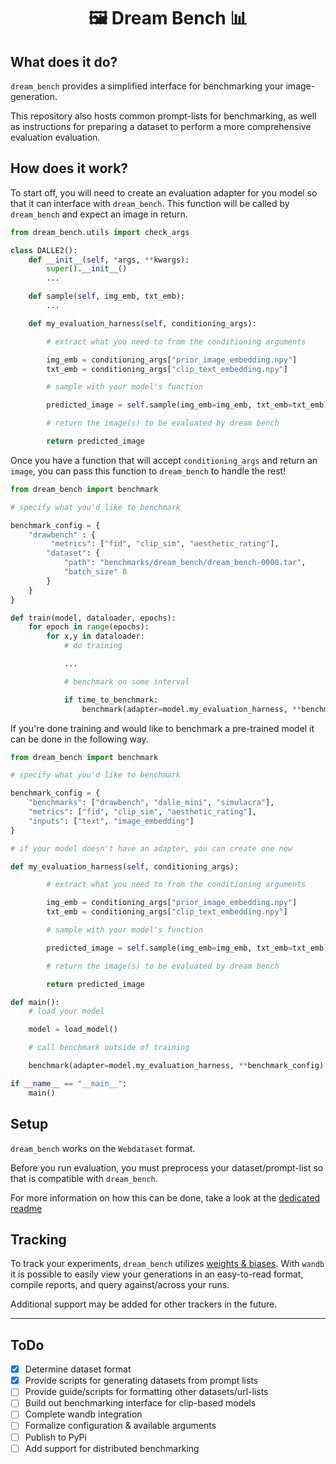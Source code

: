<h1 align="center"> 🖼️ Dream Bench 📊</h1>


## What does it do?

`dream_bench` provides a simplified interface for benchmarking your image-generation.

This repository also hosts common prompt-lists for benchmarking, as well as instructions for preparing a dataset to perform a more comprehensive evaluation evaluation.

## How does it work?

To start off, you will need to create an evaluation adapter for you model so that it can interface with `dream_bench`. This function will be called by `dream_bench` and expect an image in return.

```python
from dream_bench.utils import check_args

class DALLE2():
    def __init__(self, *args, **kwargs):
        super().__init__()
        ...

    def sample(self, img_emb, txt_emb):
        ...

    def my_evaluation_harness(self, conditioning_args):

        # extract what you need to from the conditioning arguments

        img_emb = conditioning_args["prior_image_embedding.npy"]
        txt_emb = conditioning_args["clip_text_embedding.npy"]

        # sample with your model's function

        predicted_image = self.sample(img_emb=img_emb, txt_emb=txt_emb)

        # return the image(s) to be evaluated by dream bench

        return predicted_image
```

Once you have a function that will accept `conditioning_args` and return an `image`, you can pass this function to `dream_bench` to handle the rest!

```python
from dream_bench import benchmark

# specify what you'd like to benchmark

benchmark_config = {
    "drawbench" : {
         "metrics": ["fid", "clip_sim", "aesthetic_rating"],
        "dataset": {
            "path": "benchmarks/dream_bench/dream_bench-0000.tar",
            "batch_size" 8
        }
    }
}

def train(model, dataloader, epochs):
    for epoch in range(epochs):
        for x,y in dataloader:
            # do training

            ...

            # benchmark on some interval

            if time_to_benchmark:
                benchmark(adapter=model.my_evaluation_harness, **benchmark_config)
```

If you're done training and would like to benchmark a pre-trained model it can be done in the following way.

```python
from dream_bench import benchmark

# specify what you'd like to benchmark

benchmark_config = {
    "benchmarks": ["drawbench", "dalle_mini", "simulacra"],
    "metrics": ["fid", "clip_sim", "aesthetic_rating"],
    "inputs": ["text", "image_embedding"]
}

# if your model doesn't have an adapter, you can create one now

def my_evaluation_harness(self, conditioning_args):

        # extract what you need to from the conditioning arguments

        img_emb = conditioning_args["prior_image_embedding.npy"]
        txt_emb = conditioning_args["clip_text_embedding.npy"]

        # sample with your model's function

        predicted_image = self.sample(img_emb=img_emb, txt_emb=txt_emb)

        # return the image(s) to be evaluated by dream bench

        return predicted_image

def main():
    # load your model

    model = load_model()

    # call benchmark outside of training

    benchmark(adapter=model.my_evaluation_harness, **benchmark_config)

if __name__ == "__main__":
    main()
```

## Setup

`dream_bench` works on the `Webdataset` format.

Before you run evaluation, you must preprocess your dataset/prompt-list so that is compatible with `dream_bench`.

For more information on how this can be done, take a look at the [dedicated readme](dream_bench/preprocessing/README.md)

## Tracking

To track your experiments, `dream_bench` utilizes [weights & biases](https://wandb.ai). With `wandb` it is possible to easily view your generations in an easy-to-read format, compile reports, and query against/across your runs.

Additional support may be added for other trackers in the future.

---

## ToDo
- [x] Determine dataset format
- [x] Provide scripts for generating datasets from prompt lists
- [ ] Provide guide/scripts for formatting other datasets/url-lists
- [ ] Build out benchmarking interface for clip-based models
- [ ] Complete wandb integration
- [ ] Formalize configuration & available arguments
- [ ] Publish to PyPi
- [ ] Add support for distributed benchmarking